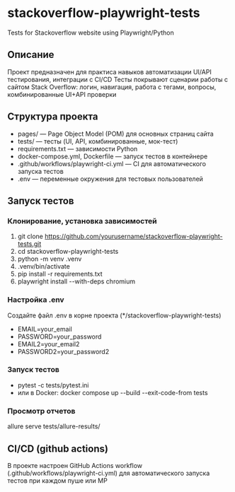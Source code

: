# stackoverflow-playwright-tests
Tests for Stackoverflow website using Playwright/Python

## Описание
Проект предназначен для практиса навыков автоматизации UI/API тестирования, интеграции с CI/CD
Тесты покрывают сценарии работы с сайтом Stack Overflow: логин, навигация, работа с тегами, вопросы, комбинированные UI+API проверки

## Структура проекта
- pages/ — Page Object Model (POM) для основных страниц сайта
- tests/ — тесты (UI, API, комбинированные, мок-тест)
- requirements.txt — зависимости Python
- docker-compose.yml, Dockerfile — запуск тестов в контейнере
- .github/workflows/playwright-ci.yml — CI для автоматического запуска тестов
- .env — переменные окружения для тестовых пользователей

## Запуск тестов
### Клонирование, установка зависимостей
1. git clone https://github.com/yourusername/stackoverflow-playwright-tests.git
2. cd stackoverflow-playwright-tests
3. python -m venv .venv
4. .venv/bin/activate
5. pip install -r requirements.txt
6. playwright install --with-deps chromium

### Настройка .env
Создайте файл .env в корне проекта (*/stackoverflow-playwright-tests)
- EMAIL=your_email
- PASSWORD=your_password
- EMAIL2=your_email2
- PASSWORD2=your_password2

### Запуск тестов
- pytest -c tests/pytest.ini
- или в Docker:
docker compose up --build --exit-code-from tests

### Просмотр отчетов
allure serve tests/allure-results/

## CI/CD (github actions)
В проекте настроен GitHub Actions workflow (.github/workflows/playwright-ci.yml) для автоматического запуска тестов при каждом пуше или МР
